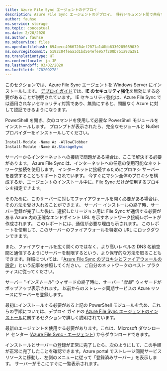 ```yaml
---
title: Azure File Sync エージェントのデプロイ
description: Azure File Sync エージェントのデプロイ。 移行ドキュメント間で共有する共通のテキスト ブロック。
author: fauhse
ms.service: storage
ms.topic: conceptual
ms.date: 2/20/2020
ms.author: fauhse
ms.subservice: files
ms.openlocfilehash: 694becc49667204ef2071a140bb6330285089039
ms.sourcegitcommit: 5192c04feaa3d1bd564efe957f200b7b1a93a381
ms.translationtype: HT
ms.contentlocale: ja-JP
ms.lasthandoff: 03/02/2020
ms.locfileid: "78209278"
---
```

このセクションでは、Azure File Sync エージェントを Windows Server にインストールします。
[デプロイ ガイド](../articles/storage/files/storage-sync-files-deployment-guide.md)では、**IE のセキュリティ強化**を無効にする必要があることが説明されています。 IE セキュリティ強化は、Azure File Sync では適用されないセキュリティ対策であり、無効にすると、問題なく Azure に対して認証できるようになります。

PowerShell を開き、次のコマンドを使用して必要な PowerShell モジュールをインストールします。 プロンプトが表示されたら、完全なモジュールと NuGet プロバイダーをインストールしてください。

```powershell
Install-Module -Name Az -AllowClobber
Install-Module -Name Az.StorageSync
```

サーバーからインターネットへの接続で問題がある場合は、ここで解決する必要があります。 Azure File Sync は、インターネットへの任意の使用可能なネットワーク接続を使用します。
インターネットに接続するためにプロキシ サーバーを要求することもサポートされています。 今すぐにマシン全体のプロキシを構成するか、エージェントのインストール中に、File Sync だけが使用するプロキシを指定できます。

そのために、このサーバーに対してファイアウォールを開く必要がある場合は、その方法を受け入れることができます。 サーバー インストールの終了時、サーバー登録が完了した後に、選択したリージョン用に File Sync が通信する必要がある Azure 内の正確なエンドポイント URL を示すネットワーク接続レポートが作成されます。 このレポートには、通信が必要な理由も示されます。 このレポートを使用して、このサーバーのファイアウォールを特定の URL にロックダウンできます。

また、ファイアウォールを広く開くのではなく、より高いレベルの DNS 名前空間と通信するようにサーバーを制限するという、より保守的な方法を取ることもできます。詳細については、「[Azure File Sync のプロキシとファイアウォールの設定](../articles/storage/files/storage-sync-files-firewall-and-proxy.md)」という記事を参照してください。 ご自分のネットワークのベスト プラクティスに従ってください。

サーバー "*インストール*" ウィザードの終了時に、サーバー "*登録*" ウィザードがポップアップ表示されます。
以前からのストレージ同期サービスの Azure リソースにサーバーを登録します。

最初にインストールする必要がある上記の PowerShell モジュールを含め、これらの手順については、デプロイ ガイドの [Azure File Sync エージェントのインストール](../articles/storage/files/storage-sync-files-deployment-guide.md)に関するセクションで詳しく説明されています。

最新のエージェントを使用する必要があります。これは、Microsoft ダウンロード センター ([Azure File Sync - エージェント](https://aka.ms/AFS/agent "Azure File Sync エージェントのダウンロード")) からダウンロードできます。

インストールとサーバーの登録が正常に完了したら、次のようにして、この手順が正常に完了したことを確認できます。Azure portal でストレージ同期サービス リソースに移動し、左側のメニューに従って「登録済みサーバー」を表示します。 サーバーがそこにすぐに一覧表示されます。
